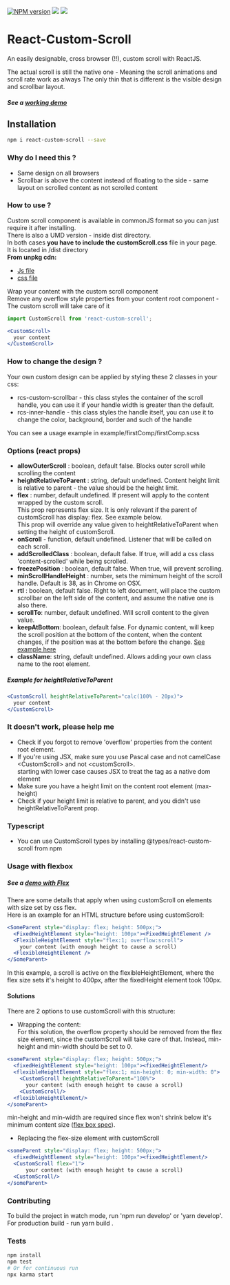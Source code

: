 [![NPM version][npm-image]][npm-url]
![](https://github.com/rommguy/react-custom-scroll/workflows/build/badge.svg)
![](https://img.shields.io/npm/dw/react-custom-scroll)


# React-Custom-Scroll
An easily designable, cross browser (!!), custom scroll with ReactJS.    

The actual scroll is still the native one - Meaning the scroll animations and scroll rate work as always
The only thin that is different is the visible design and scrollbar layout. 

##### See a [working demo](http://rommguy.github.io/react-custom-scroll/exampleDist/index.html) ###
## Installation
```sh
npm i react-custom-scroll --save
```

### Why do I need this ?  
- Same design on all browsers
- Scrollbar is above the content instead of floating to the side - same layout on scrolled content as not scrolled content

### How to use ?
Custom scroll component is available in commonJS format so you can just require it after installing.  
There is also a UMD version - inside dist directory.           
In both cases **you have to include the customScroll.css** file in your page.  
It is located in /dist directory       
**From unpkg cdn:**      
* [Js file](https://unpkg.com/react-custom-scroll@5.0.0/dist/reactCustomScroll)
* [css file](https://unpkg.com/react-custom-scroll@5.0.0/dist/customScroll.css)

Wrap your content with the custom scroll component  
Remove any overflow style properties from your content root component - The custom scroll will take care of it


```js
import CustomScroll from 'react-custom-scroll';
```

```jsx
<CustomScroll>
  your content
</CustomScroll>
```
  
### How to change the design ?  
Your own custom design can be applied by styling these 2 classes in your css:  

- rcs-custom-scrollbar - this class styles the container of the scroll handle, you can use it if your handle width is greater than the default.  
- rcs-inner-handle - this class styles the handle itself, you can use it to change the color, background, border and such of the handle  

You can see a usage example in example/firstComp/firstComp.scss  

### Options (react props)

- **allowOuterScroll** : boolean, default false. Blocks outer scroll while scrolling the content
- **heightRelativeToParent** : string, default undefined. Content height limit is relative to parent - the value should be the height limit.
- **flex** : number, default undefined. If present will apply to the content wrapped by the custom scroll.  
This prop represents flex size. It is only relevant if the parent of customScroll has display: flex. See example below.  
This prop will override any value given to heightRelativeToParent when setting the height of customScroll.
- **onScroll** - function, default undefined. Listener that will be called on each scroll.
- **addScrolledClass** : boolean, default false. If true, will add a css class 'content-scrolled' while being scrolled.
- **freezePosition** : boolean, default false. When true, will prevent scrolling. 
- **minScrollHandleHeight** : number, sets the mimimum height of the scroll handle. Default is 38, as in Chrome on OSX.
- **rtl** : boolean, default false. Right to left document, will place the custom scrollbar on the left side of the content, and assume the native one is also there.
- **scrollTo**: number, default undefined. Will scroll content to the given value.
- **keepAtBottom**: boolean, default false. For dynamic content, will keep the scroll position at the bottom of the content, when the content changes, if the position was at the bottom before the change. [See example here](http://rommguy.github.io/react-custom-scroll/exampleDist/index.html#dynamic-content-example)
- **className**: string, default undefined. Allows adding your own class name to the root element.

##### Example for heightRelativeToParent

```jsx
<CustomScroll heightRelativeToParent="calc(100% - 20px)">
  your content
</CustomScroll>  
```

### It doesn't work, please help me

- Check if you forgot to remove 'overflow' properties from the content root element.
- If you're using JSX, make sure you use Pascal case and not camelCase \<CustomScroll\> and not \<customScroll\>.  
starting with lower case causes JSX to treat the tag as a native dom element
- Make sure you have a height limit on the content root element (max-height)
- Check if your height limit is relative to parent, and you didn't use heightRelativeToParent prop.

### Typescript
- You can use CustomScroll types by installing @types/react-custom-scroll from npm

### Usage with flexbox
##### See a [demo with Flex](http://rommguy.github.io/react-custom-scroll/exampleDist/index.html#flex-example) ###
There are some details that apply when using customScroll on elements with size set by css flex.  
Here is an example for an HTML structure before using customScroll:  

```jsx
<SomeParent style="display: flex; height: 500px;">
  <FixedHeightElement style="height: 100px"><FixedHeightElement />
  <FlexibleHeightElement style="flex:1; overflow:scroll">
    your content (with enough height to cause a scroll)
  <FlexibleHeightElement />
</SomeParent>  
```

In this example, a scroll is active on the flexibleHeightElement, where the flex size sets it's height to 400px, after the fixedHeight element took 100px.  

#### Solutions
There are 2 options to use customScroll with this structure:

- Wrapping the content:  
For this solution, the overflow property should be removed from the flex size element, since the customScroll will take care of that. 
Instead, min-height and min-width should be set to 0.

```jsx
<someParent style="display: flex; height: 500px;">
  <fixedHeightElement style="height: 100px"><fixedHeightElement/>
  <flexibleHeightElement style="flex:1; min-height: 0; min-width: 0">
    <CustomScroll heightRelativeToParent="100%">
      your content (with enough height to cause a scroll)
    <CustomScroll/>
  <flexibleHeightElement/>
</someParent>  
```

min-height and min-width are required since flex won't shrink below it's minimum content size ([flex box spec](https://www.w3.org/TR/css-flexbox/#flex-common)).  

- Replacing the flex-size element with customScroll

```jsx
<someParent style="display: flex; height: 500px;">
  <fixedHeightElement style="height: 100px"><fixedHeightElement/>
  <CustomScroll flex="1">
      your content (with enough height to cause a scroll)
  <CustomScroll/>
</someParent>  
```

### Contributing
To build the project in watch mode, run 'npm run develop' or 'yarn develop'.  
For production build - run yarn build .   

### Tests
```sh
npm install
npm test
# Or for continuous run
npx karma start
```

[npm-image]: https://img.shields.io/npm/v/react-custom-scroll.svg?style=flat-square
[npm-url]: https://npmjs.org/package/react-custom-scroll
[travis-image]: https://img.shields.io/travis/wix/react-custom-scroll/main.svg?style=flat-square
[travis-url]: https://travis-ci.org/wix/react-custom-scroll
[coveralls-image]: https://img.shields.io/coveralls/wix/react-custom-scroll/main.svg?style=flat-square
[coveralls-url]: https://coveralls.io/r/wix/react-custom-scroll?branch=gh-pages
[downloads-image]: http://img.shields.io/npm/dm/react-custom-scroll.svg?style=flat-square
[downloads-url]: https://npmjs.org/package/react-custom-scroll
